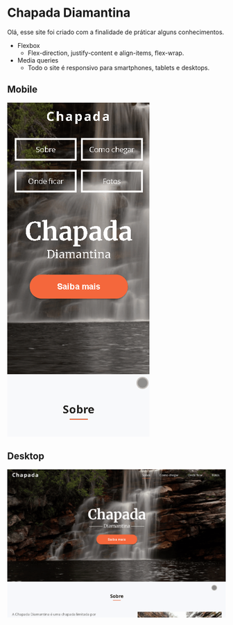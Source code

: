 # Chapada Diamantina
Olá, esse site foi criado com a finalidade de práticar alguns conhecimentos.

 - Flexbox
   - Flex-direction, justify-content e align-items, flex-wrap.
  - Media queries
    - Todo o site é responsivo  para smartphones, tablets e desktops.

## Mobile 
![enter image description here](https://github.com/yurimutti/ChapadaDiamantina/blob/master/img/gif-mobile.gif?raw=true)

## Desktop 
![enter image description here](https://github.com/yurimutti/ChapadaDiamantina/blob/master/img/gif-desktop.gif?raw=true)
